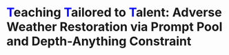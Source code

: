 # <span style="color:blue">T</span>eaching <span style="color:blue">T</span>ailored to <span style="color:blue">T</span>alent: Adverse Weather Restoration via Prompt Pool and Depth-Anything Constraint

